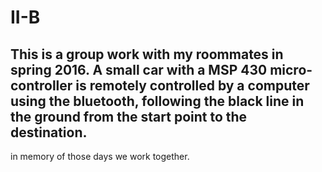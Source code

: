 # II-B
This is a group work with my roommates in spring 2016.
A small car with a MSP 430 micro-controller is remotely controlled by a computer using the bluetooth, following the black line in the ground from the start point to the destination.
------
in memory of those days we work together.
